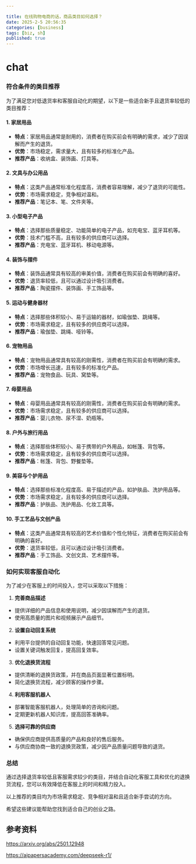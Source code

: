 ```yaml
---

title: 在线购物电商的话，商品类目如何选择？
date: 2025-2-5 20:56:35 
categories: [business]
tags: [biz, sh]
published: true
---
```


# chat

### 符合条件的类目推荐

为了满足您对低退货率和客服自动化的期望，以下是一些适合新手且退货率较低的类目推荐：

#### 1. **家居用品**
- **特点**：家居用品通常是耐用的，消费者在购买前会有明确的需求，减少了因误解而产生的退货。
- **优势**：市场稳定，需求量大，且有较多的标准化产品。
- **推荐产品**：收纳盒、装饰画、灯具等。

#### 2. **文具与办公用品**
- **特点**：这类产品通常标准化程度高，消费者容易理解，减少了退货的可能性。
- **优势**：市场需求稳定，竞争相对温和。
- **推荐产品**：笔记本、笔、文件夹等。

#### 3. **小型电子产品**
- **特点**：选择那些质量稳定、功能简单的电子产品，如充电宝、蓝牙耳机等。
- **优势**：技术门槛不高，且有较多的供应商可以选择。
- **推荐产品**：充电宝、蓝牙耳机、移动电源等。

#### 4. **装饰与摆件**
- **特点**：装饰品通常具有较高的审美价值，消费者在购买前会有明确的喜好。
- **优势**：退货率较低，且可以通过设计吸引消费者。
- **推荐产品**：陶瓷摆件、装饰画、手工饰品等。

#### 5. **运动与健身器材**
- **特点**：选择那些体积较小、易于运输的器材，如瑜伽垫、跳绳等。
- **优势**：市场需求稳定，且有较多的供应商可以选择。
- **推荐产品**：瑜伽垫、跳绳、哑铃等。

#### 6. **宠物用品**
- **特点**：宠物用品通常具有较高的刚需性，消费者在购买前会有明确的需求。
- **优势**：市场增长迅速，且有较多的标准化产品。
- **推荐产品**：宠物食品、玩具、窝垫等。

#### 7. **母婴用品**
- **特点**：母婴用品通常具有较高的刚需性，消费者在购买前会有明确的需求。
- **优势**：市场需求稳定，且有较多的供应商可以选择。
- **推荐产品**：婴儿衣物、尿不湿、奶瓶等。

#### 8. **户外与旅行用品**
- **特点**：选择那些体积较小、易于携带的户外用品，如帐篷、背包等。
- **优势**：市场需求稳定，且有较多的供应商可以选择。
- **推荐产品**：帐篷、背包、野餐垫等。

#### 9. **美容与个护用品**
- **特点**：选择那些标准化程度高、易于描述的产品，如护肤品、洗护用品等。
- **优势**：市场需求稳定，且有较多的供应商可以选择。
- **推荐产品**：护肤品、洗护用品、化妆工具等。

#### 10. **手工艺品与文创产品**
- **特点**：这类产品通常具有较高的艺术价值和个性化特征，消费者在购买前会有明确的喜好。
- **优势**：退货率较低，且可以通过设计吸引消费者。
- **推荐产品**：手工饰品、文创文具、艺术摆件等。

### 如何实现客服自动化

为了减少在客服上的时间投入，您可以采取以下措施：

1. **完善商品描述**
- 提供详细的产品信息和使用说明，减少因误解而产生的退货。
- 使用高质量的图片和视频展示产品细节。

2. **设置自动回复系统**
- 利用平台提供的自动回复功能，快速回答常见问题。
- 设置关键词触发回复，提高回复效率。

3. **优化退换货流程**
- 提供清晰的退换货政策，并在商品页面显著位置标明。
- 简化退换货流程，减少顾客的操作步骤。

4. **利用客服机器人**
- 部署智能客服机器人，处理简单的咨询和问题。
- 定期更新机器人知识库，提高回答准确率。

5. **选择可靠的供应商**
- 确保供应商提供高质量的产品和良好的售后服务。
- 与供应商协商一致的退换货政策，减少因产品质量问题导致的退货。

### 总结

通过选择退货率较低且客服需求较少的类目，并结合自动化客服工具和优化的退换货流程，您可以有效降低在客服上的时间和精力投入。

以上推荐的类目均为市场需求稳定、竞争相对温和且适合新手尝试的方向。

希望这些建议能帮助您找到适合自己的创业之路。


## 参考资料

https://arxiv.org/abs/2501.12948

https://aipapersacademy.com/deepseek-r1/

